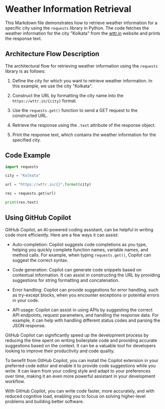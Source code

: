 # Weather Information Retrieval

This Markdown file demonstrates how to retrieve weather information for a specific city using the `requests` library in Python. The code fetches the weather information for the city "Kolkata" from the [wttr.in](https://wttr.in) website and prints the response text.

## Architecture Flow Description

The architectural flow for retrieving weather information using the `requests` library is as follows:

1. Define the city for which you want to retrieve weather information. In this example, we use the city "Kolkata".

2. Construct the URL by formatting the city name into the `https://wttr.in/{city}` format.

3. Use the `requests.get()` function to send a GET request to the constructed URL.

4. Retrieve the response using the `.text` attribute of the response object.

5. Print the response text, which contains the weather information for the specified city.

## Code Example

```python
import requests

city = "Kolkata"

url = "https://wttr.in/{}".format(city)

res = requests.get(url)

print(res.text)

```

## Using GitHub Copilot

GitHub Copilot, an AI-powered coding assistant, can be helpful in writing code more efficiently. Here are a few ways it can assist:

- Auto-completion: Copilot suggests code completions as you type, helping you quickly complete function names, variable names, and method calls. For example, when typing `requests.get()`, Copilot can suggest the correct syntax.

- Code generation: Copilot can generate code snippets based on contextual information. It can assist in constructing the URL by providing suggestions for string formatting and concatenation.

- Error handling: Copilot can provide suggestions for error handling, such as try-except blocks, when you encounter exceptions or potential errors in your code.

- API usage: Copilot can assist in using APIs by suggesting the correct API endpoints, request parameters, and handling the response data. For example, it can help with handling different status codes and parsing the JSON response.

GitHub Copilot can significantly speed up the development process by reducing the time spent on writing boilerplate code and providing accurate suggestions based on the context. It can be a valuable tool for developers looking to improve their productivity and code quality.

To benefit from GitHub Copilot, you can install the Copilot extension in your preferred code editor and enable it to provide code suggestions while you write. It can learn from your coding style and adapt to your preferences over time, making it an even more powerful assistant in your development workflow.

With GitHub Copilot, you can write code faster, more accurately, and with reduced cognitive load, enabling you to focus on solving higher-level problems and building better software.
